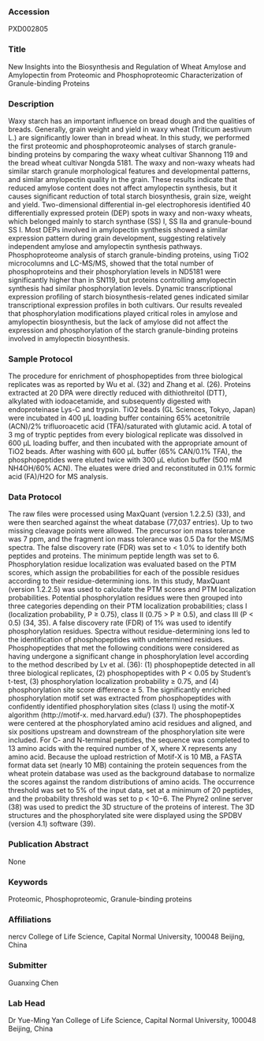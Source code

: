 ### Accession
PXD002805

### Title
New Insights into the Biosynthesis and Regulation of Wheat Amylose and Amylopectin from Proteomic and Phosphoproteomic Characterization of Granule-binding Proteins

### Description
Waxy starch has an important influence on bread dough and the qualities of breads. Generally, grain weight and yield in waxy wheat (Triticum aestivum L.) are significantly lower than in bread wheat. In this study, we performed the first proteomic and phosphoproteomic analyses of starch granule-binding proteins by comparing the waxy wheat cultivar Shannong 119 and the bread wheat cultivar Nongda 5181. The waxy and non-waxy wheats had similar starch granule morphological features and developmental patterns, and similar amylopectin quality in the grain. These results indicate that reduced amylose content does not affect amylopectin synthesis, but it causes significant reduction of total starch biosynthesis, grain size, weight and yield. Two-dimensional differential in-gel electrophoresis identified 40 differentially expressed protein (DEP) spots in waxy and non-waxy wheats, which belonged mainly to starch synthase (SS) I, SS IIa and granule-bound SS I. Most DEPs involved in amylopectin synthesis showed a similar expression pattern during grain development, suggesting relatively independent amylose and amylopectin synthesis pathways. Phosphoproteome analysis of starch granule-binding proteins, using TiO2 microcolumns and LC-MS/MS, showed that the total number of phosphoproteins and their phosphorylation levels in ND5181 were significantly higher than in SN119, but proteins controlling amylopectin synthesis had similar phosphorylation levels. Dynamic transcriptional expression profiling of starch biosynthesis-related genes indicated similar transcriptional expression profiles in both cultivars. Our results revealed that phosphorylation modifications played critical roles in amylose and amylopectin biosynthesis, but the lack of amylose did not affect the expression and phosphorylation of the starch granule-binding proteins involved in amylopectin biosynthesis.

### Sample Protocol
The procedure for enrichment of phosphopeptides from three biological replicates was as reported by Wu et al. (32) and Zhang et al. (26). Proteins extracted at 20 DPA were directly reduced with dithiothreitol (DTT), alkylated with iodoacetamide, and subsequently digested with endoproteinase Lys-C and trypsin. TiO2 beads (GL Sciences, Tokyo, Japan) were incubated in 400 μL loading buffer containing 65% acetonitrile (ACN)/2% trifluoroacetic acid (TFA)/saturated with glutamic acid. A total of 3 mg of tryptic peptides from every biological replicate was dissolved in 600 μL loading buffer, and then incubated with the appropriate amount of TiO2 beads. After washing with 600 μL buffer (65% CAN/0.1% TFA), the phosphopeptides were eluted twice with 300 μL elution buffer (500 mM NH4OH/60% ACN). The eluates were dried and reconstituted in 0.1% formic acid (FA)/H2O for MS analysis.

### Data Protocol
The raw files were processed using MaxQuant (version 1.2.2.5) (33), and were then searched against the wheat database (77,037 entries). Up to two missing cleavage points were allowed. The precursor ion mass tolerance was 7 ppm, and the fragment ion mass tolerance was 0.5 Da for the MS/MS spectra. The false discovery rate (FDR) was set to < 1.0% to identify both peptides and proteins. The minimum peptide length was set to 6. Phosphorylation residue localization was evaluated based on the PTM scores, which assign the probabilities for each of the possible residues according to their residue-determining ions. In this study, MaxQuant (version 1.2.2.5) was used to calculate the PTM scores and PTM localization probabilities. Potential phosphorylation residues were then grouped into three categories depending on their PTM localization probabilities; class I (localization probability, P ≥ 0.75), class II (0.75 > P ≥ 0.5), and class III (P < 0.5) (34, 35). A false discovery rate (FDR) of 1% was used to identify phosphorylation residues. Spectra without residue-determining ions led to the identification of phosphopeptides with undetermined residues. Phosphopeptides that met the following conditions were considered as having undergone a significant change in phosphorylation level according to the method described by Lv et al. (36): (1) phosphopeptide detected in all three biological replicates, (2) phosphopeptides with P < 0.05 by Student’s t-test, (3) phosphorylation localization probability ≥ 0.75, and (4) phosphorylation site score difference ≥ 5. The significantly enriched phosphorylation motif set was extracted from phosphopeptides with confidently identified phosphorylation sites (class I) using the motif-X algorithm (http://motif-x. med.harvard.edu/) (37). The phosphopeptides were centered at the phosphorylated amino acid residues and aligned, and six positions upstream and downstream of the phosphorylation site were included. For C- and N-terminal peptides, the sequence was completed to 13 amino acids with the required number of X, where X represents any amino acid. Because the upload restriction of Motif-X is 10 MB, a FASTA format data set (nearly 10 MB) containing the protein sequences from the wheat protein database was used as the background database to normalize the scores against the random distributions of amino acids. The occurrence threshold was set to 5% of the input data, set at a minimum of 20 peptides, and the probability threshold was set to p < 10−6. The Phyre2 online server (38) was used to predict the 3D structure of the proteins of interest. The 3D structures and the phosphorylated site were displayed using the SPDBV (version 4.1) software (39).

### Publication Abstract
None

### Keywords
Proteomic, Phosphoproteomic, Granule-binding proteins

### Affiliations
nercv
College of Life Science, Capital Normal University, 100048 Beijing, China

### Submitter
Guanxing Chen

### Lab Head
Dr Yue-Ming Yan
College of Life Science, Capital Normal University, 100048 Beijing, China


